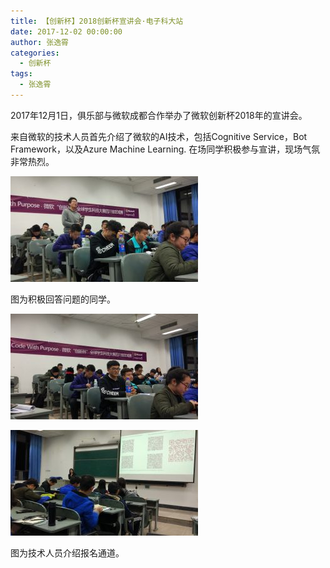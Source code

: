 ```yaml
---
title: 【创新杯】2018创新杯宣讲会·电子科大站
date: 2017-12-02 00:00:00
author: 张逸霄
categories:
  - 创新杯
tags:
  - 张逸霄
---
```


2017年12月1日，俱乐部与微软成都合作举办了微软创新杯2018年的宣讲会。

来自微软的技术人员首先介绍了微软的AI技术，包括Cognitive Service，Bot Framework，以及Azure Machine Learning. 在场同学积极参与宣讲，现场气氛非常热烈。

![img](【创新杯】2018创新杯宣讲会·电子科大站/IMG_20171201_203332-300x169.jpg)

图为积极回答问题的同学。

![img](【创新杯】2018创新杯宣讲会·电子科大站/IMG_20171201_203649-300x169.jpg)

![img](【创新杯】2018创新杯宣讲会·电子科大站/IMG_20171201_203654-300x169.jpg)

图为技术人员介绍报名通道。
